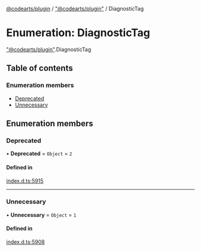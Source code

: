 [@codearts/plugin](../README.md) / ["@codearts/plugin"](../modules/_codearts_plugin_.md) / DiagnosticTag

# Enumeration: DiagnosticTag

["@codearts/plugin"](../modules/_codearts_plugin_.md).DiagnosticTag

## Table of contents

### Enumeration members

- [Deprecated](codearts_plugin_.DiagnosticTag.md#deprecated)
- [Unnecessary](codearts_plugin_.DiagnosticTag.md#unnecessary)

## Enumeration members

### Deprecated

• **Deprecated** = `Object` = `2`

#### Defined in

[index.d.ts:5915](https://github.com/huaweicloud/cloudide-plugin-api/blob/3b0eee8/index.d.ts#L5915)

___

### Unnecessary

• **Unnecessary** = `Object` = `1`

#### Defined in

[index.d.ts:5908](https://github.com/huaweicloud/cloudide-plugin-api/blob/3b0eee8/index.d.ts#L5908)
